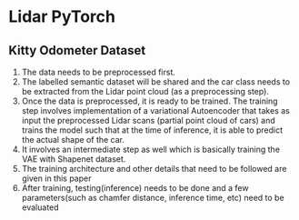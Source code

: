 # Lidar PyTorch

## Kitty Odometer Dataset


1. The data needs to be preprocessed first.
2. The labelled semantic dataset will be shared and the car class needs to be extracted from the Lidar point cloud (as a preprocessing step).
3. Once the data is preprocessed, it is ready to be trained. The training step involves implementation of a variational Autoencoder that takes as input the preprocessed Lidar scans (partial point cloud of cars) and trains the model such that at the time of inference, it is able to predict the actual shape of the car.
4. It involves an intermediate step as well which is basically training the VAE with Shapenet dataset.
5. The training architecture and other details that need to be followed are given in this paper
6. After training, testing(inference) needs to be done and a few parameters(such as chamfer distance, inference time, etc) need to be evaluated
